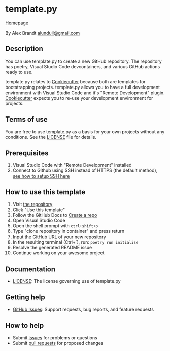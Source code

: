 <!-- vale RedHat.Headings = NO -->
# template.py
<!-- vale RedHat.Headings = YES -->

[Homepage][repository]

By Alex Brandt <alunduil@gmail.com>

## Description

You can use template.py to create a new GitHub repository. The repository has
poetry, Visual Studio Code devcontainers, and various GitHub actions ready to use.

template.py relates to [Cookiecutter] because both are templates for
bootstrapping projects.  template.py allows you to have a full development
environment with Visual Studio Code and it's "Remote Development" plugin.
[Cookiecutter] expects you to re-use your development environment for
projects.

## Terms of use

You are free to use template.py as a basis for your own projects without any
conditions. See the [LICENSE] file for details.

## Prerequisites

1. Visual Studio Code with "Remote Development" installed
2. Connect to Github using SSH instead of HTTPS (the default method), [see how to setup SSH here](https://docs.github.com/en/authentication/connecting-to-github-with-ssh)

## How to use this template

1. Visit [the repository][repository]
1. Click "Use this template"
1. Follow the GitHub Docs to [Create a repo][create a repo]
1. Open Visual Studio Code
1. Open the shell prompt with `ctrl+shift+p`
1. Type "clone repository in container" and press return
1. Input the GitHub URL of your new repository
1. In the resulting terminal (Ctrl+\`), run: `poetry run initialise`
1. Resolve the generated README issue
1. Continue working on your awesome project

## Documentation

* [LICENSE]: The license governing use of template.py

## Getting help

* [GitHub Issues][issues]: Support requests, bug reports, and feature requests

## How to help

* Submit [issues] for problems or questions
* Submit [pull requests] for proposed changes

[create a repo]: https://docs.github.com/en/get-started/quickstart/create-a-repo
[issues]: https://github.com/alunduil/template.py/issues
[LICENSE]: ./LICENSE
[pull requests]: https://github.com/alunduil/template.py/pulls
[repository]: https://github.com/alunduil/template.py
[Cookiecutter]: https://github.com/cookiecutter/cookiecutter
